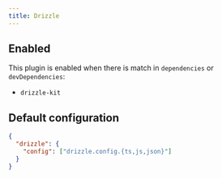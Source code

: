 ```yaml
---
title: Drizzle
---
```


## Enabled

This plugin is enabled when there is match in `dependencies` or
`devDependencies`:

- `drizzle-kit`

## Default configuration

```json
{
  "drizzle": {
    "config": ["drizzle.config.{ts,js,json}"]
  }
}
```
